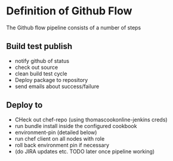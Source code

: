 # Definition of Github Flow

The Github flow pipeline consists of a number of steps

## Build test publish

 * notify github of status
 * check out source
 * clean build test cycle
 * Deploy package to repository
 * send emails about success/failure
 
 ## Deploy to <env>
 
  * CHeck out chef-repo (using thomascookonline-jenkins creds)
  * run bundle install inside the configured cookbook
  * environment-pin (detailed below)
  * run chef client on all nodes with role
  * roll back environment pin if necessary
  * (do JIRA updates etc. TODO later once pipeline working)
 
 